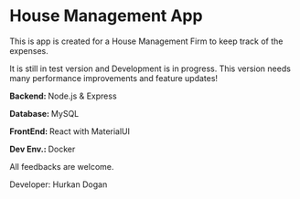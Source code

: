 <h1>House Management App</h1>
<p>This is app is created for a House Management Firm to keep track of the expenses.</p>

<p>It is still in test version and Development is in progress. This version needs many performance improvements and feature updates!</p>

<p><strong>Backend: </strong>Node.js & Express</p>
<p><strong>Database: </strong>MySQL</p>
<p><strong>FrontEnd: </strong>React with MaterialUI</p>
<p><strong>Dev Env.: </strong>Docker</p>

All feedbacks are welcome.

Developer: Hurkan Dogan
